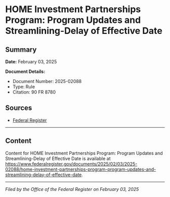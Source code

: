 # HOME Investment Partnerships Program: Program Updates and Streamlining-Delay of Effective Date

## Summary

**Date:** February 03, 2025

**Document Details:**
- Document Number: 2025-02088
- Type: Rule
- Citation: 90 FR 8780

## Sources
- [Federal Register](https://www.federalregister.gov/documents/2025/02/03/2025-02088/home-investment-partnerships-program-program-updates-and-streamlining-delay-of-effective-date)

---

## Content

Content for HOME Investment Partnerships Program: Program Updates and Streamlining-Delay of Effective Date is available at https://www.federalregister.gov/documents/2025/02/03/2025-02088/home-investment-partnerships-program-program-updates-and-streamlining-delay-of-effective-date.

---

*Filed by the Office of the Federal Register on February 03, 2025*
